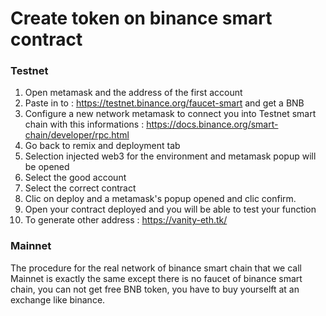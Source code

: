 # Create token on binance smart contract

### Testnet

1. Open metamask and the address of the first account
2. Paste in to : https://testnet.binance.org/faucet-smart  and get a BNB
3. Configure a new network metamask to connect you into Testnet smart chain with this informations : https://docs.binance.org/smart-chain/developer/rpc.html
4. Go back to remix and deployment tab
5. Selection injected web3 for the environment and metamask popup will be opened
6. Select the good account
7. Select the correct contract
8. Clic on deploy and a metamask's popup opened and clic confirm.
9. Open your contract deployed and you will be able to test your function
10. To generate other address : https://vanity-eth.tk/


### Mainnet
The procedure for the real network of binance smart chain that we call Mainnet is exactly the same except there is no faucet of binance smart chain, you can not get free BNB token, you have to buy yourselft  at an exchange like binance.

